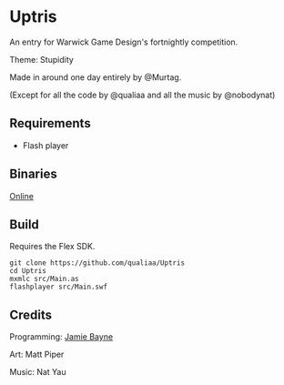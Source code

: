 Uptris
======

An entry for Warwick Game Design's fortnightly competition.

Theme: Stupidity

Made in around one day entirely by @Murtag.

(Except for all the code by @qualiaa and all the music by @nobodynat)

Requirements
------------

* Flash player

Binaries
--------

[Online](https://jamiebayne.co.uk/games/uptris/)

Build
-----

Requires the Flex SDK.

    git clone https://github.com/qualiaa/Uptris
    cd Uptris
    mxmlc src/Main.as
    flashplayer src/Main.swf

Credits
-------

Programming: [Jamie Bayne](https://jamiebayne.co.uk)

Art: Matt Piper

Music: Nat Yau
